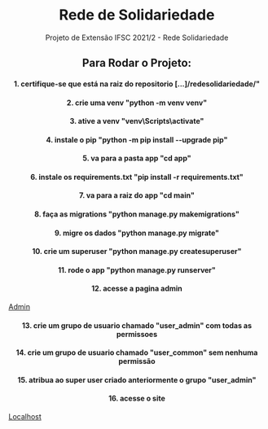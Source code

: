 <h1 align="center">Rede de Solidariedade</h1>
<p></p>
<p></p>
<p></p>
<p align="center">Projeto de Extensão IFSC 2021/2 - Rede Solidariedade</p>
<p></p>
<p></p>
<p></p>
<h2 align="center">Para Rodar o Projeto:</h2>
<p></p>
<p></p>
<p></p>
<h4 align="center">1. certifique-se que está na raiz do repositorio [...]/redesolidariedade/"</h4>
<h4 align="center">2. crie uma venv "python -m venv venv"</h4>
<h4 align="center">3. ative a venv "venv\Scripts\activate"</h4>
<h4 align="center">4. instale o pip "python -m pip install --upgrade pip"</h4>
<h4 align="center">5. va para a pasta app "cd app" </h4>
<h4 align="center">6. instale os requirements.txt "pip install -r requirements.txt"</h4>
<h4 align="center">7. va para a raiz do app "cd main"</h4>
<h4 align="center">8. faça as migrations "python manage.py makemigrations"</h4>
<h4 align="center">9. migre os dados "python manage.py migrate"</h4>
<h4 align="center">10. crie um superuser "python manage.py createsuperuser"</h4>
<h4 align="center">11. rode o app "python manage.py runserver"</h4>
<h4 align="center">12. acesse a pagina admin</h4>
<a href='http://127.0.0.1:8000/admin' align="center">Admin</a>
<h4 align="center">13. crie um grupo de usuario chamado "user_admin" com todas as permissoes</h4>
<h4 align="center">14. crie um grupo de usuario chamado "user_common" sem nenhuma permissão</h4>
<h4 align="center">15. atribua ao super user criado anteriormente o grupo "user_admin"</h4>
<h4 align="center">16. acesse o site</h4>
<a href='http://127.0.0.1:8000/' align="center">Localhost</a>
